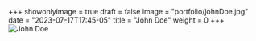 +++
showonlyimage = true
draft = false
image = "portfolio/johnDoe.jpg"
date = "2023-07-17T17:45-05"
title = "John Doe"
weight = 0
+++
![John Doe](portfolio/johnDoe.jpg?raw=true)

